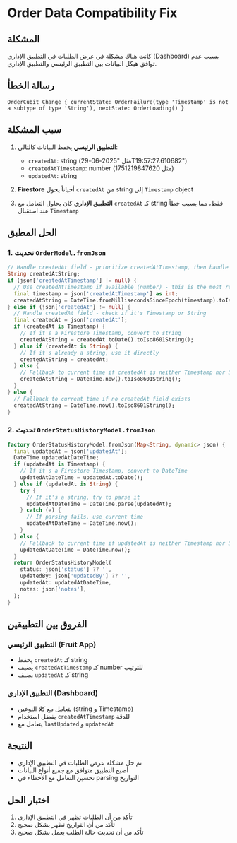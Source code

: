 # Order Data Compatibility Fix

## المشكلة
كانت هناك مشكلة في عرض الطلبات في التطبيق الإداري (Dashboard) بسبب عدم توافق هيكل البيانات بين التطبيق الرئيسي والتطبيق الإداري.

## رسالة الخطأ
```
OrderCubit Change { currentState: OrderFailure(type 'Timestamp' is not a subtype of type 'String'), nextState: OrderLoading() }
```

## سبب المشكلة
1. **التطبيق الرئيسي** يحفظ البيانات كالتالي:
   - `createdAt`: string (مثل "2025-06-29T19:57:27.610682")
   - `createdAtTimestamp`: number (مثل 1751219847620)
   - `updatedAt`: string

2. **Firestore** أحياناً يحول `createdAt` من string إلى `Timestamp` object

3. **التطبيق الإداري** كان يحاول التعامل مع `createdAt` كـ string فقط، مما يسبب خطأ عند استقبال `Timestamp`

## الحل المطبق

### 1. تحديث `OrderModel.fromJson`
```dart
// Handle createdAt field - prioritize createdAtTimestamp, then handle createdAt
String createdAtString;
if (json['createdAtTimestamp'] != null) {
  // Use createdAtTimestamp if available (number) - this is the most reliable
  final timestamp = json['createdAtTimestamp'] as int;
  createdAtString = DateTime.fromMillisecondsSinceEpoch(timestamp).toIso8601String();
} else if (json['createdAt'] != null) {
  // Handle createdAt field - check if it's Timestamp or String
  final createdAt = json['createdAt'];
  if (createdAt is Timestamp) {
    // If it's a Firestore Timestamp, convert to string
    createdAtString = createdAt.toDate().toIso8601String();
  } else if (createdAt is String) {
    // If it's already a string, use it directly
    createdAtString = createdAt;
  } else {
    // Fallback to current time if createdAt is neither Timestamp nor String
    createdAtString = DateTime.now().toIso8601String();
  }
} else {
  // Fallback to current time if no createdAt field exists
  createdAtString = DateTime.now().toIso8601String();
}
```

### 2. تحديث `OrderStatusHistoryModel.fromJson`
```dart
factory OrderStatusHistoryModel.fromJson(Map<String, dynamic> json) {
  final updatedAt = json['updatedAt'];
  DateTime updatedAtDateTime;
  if (updatedAt is Timestamp) {
    // If it's a Firestore Timestamp, convert to DateTime
    updatedAtDateTime = updatedAt.toDate();
  } else if (updatedAt is String) {
    try {
      // If it's a string, try to parse it
      updatedAtDateTime = DateTime.parse(updatedAt);
    } catch (e) {
      // If parsing fails, use current time
      updatedAtDateTime = DateTime.now();
    }
  } else {
    // Fallback to current time if updatedAt is neither Timestamp nor String
    updatedAtDateTime = DateTime.now();
  }
  return OrderStatusHistoryModel(
    status: json['status'] ?? '',
    updatedBy: json['updatedBy'] ?? '',
    updatedAt: updatedAtDateTime,
    notes: json['notes'],
  );
}
```

## الفروق بين التطبيقين

### التطبيق الرئيسي (Fruit App)
- يحفظ `createdAt` كـ string
- يضيف `createdAtTimestamp` كـ number للترتيب
- يضيف `updatedAt` كـ string

### التطبيق الإداري (Dashboard)
- يتعامل مع كلا النوعين (string و Timestamp)
- يفضل استخدام `createdAtTimestamp` للدقة
- يتعامل مع `lastUpdated` و `updatedAt`

## النتيجة
- تم حل مشكلة عرض الطلبات في التطبيق الإداري
- أصبح التطبيق متوافق مع جميع أنواع البيانات
- تحسين التعامل مع الأخطاء في parsing التواريخ

## اختبار الحل
1. تأكد من أن الطلبات تظهر في التطبيق الإداري
2. تأكد من أن التواريخ تظهر بشكل صحيح
3. تأكد من أن تحديث حالة الطلب يعمل بشكل صحيح 